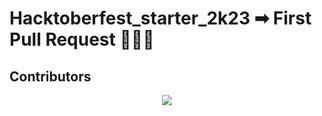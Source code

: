# Hacktoberfest_starter_2k23 ➡ First Pull Request 🌟🌟🌟

## Contributors
<div align="center">
  <a href="https://github.com/ossamamehmood/Hacktoberfest2023/graphs/contributors">
    <img src="https://contrib.rocks/image?repo=ossamamehmood/Hacktoberfest2023" />
  </a>
</div>
